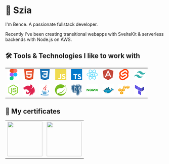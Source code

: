 # 👋 Szia

I'm Bence. A passionate fullstack developer.

Recently I've been creating transitional webapps with SvelteKit & serverless backends with Node.js on AWS.

## 🛠️ Tools & Technologies I like to work with

<table>
    <tr>
        <td>
            <img src="icons/figma-original.svg" width="36" height="36">
        </td>
        <td>
            <img src="icons/html5-plain.svg" width="36" height="36">
        </td>
        <td>
            <img src="icons/css3-plain.svg" width="36" height="36">
        </td>
        <td>
            <img src="icons/javascript-plain.svg" width="36" height="36">
        </td>
        <td>
            <img src="icons/typescript-plain.svg" width="36" height="36">
        </td>
        <td>
            <img src="icons/react-original.svg" width="36" height="36">
        </td>
        <td>
            <img src="icons/angularjs-plain.svg" width="36" height="36">
        </td>
        <td>
            <img src="icons/svelte-original.svg" width="36" height="36">
        </td>
        <td>
            <img src="icons/tailwindcss-original.svg" width="36" height="36">
        </td>
    </tr>
    <tr>
        <td colspan="100">
        </td>
    </tr>
    <tr>
        <td>
            <img src="icons/nodejs-original.svg" width="36" height="36">
        </td>
        <td>
            <img src="icons/nestjs-plain.svg" width="36" height="36">
        </td>
        <td>
            <img src="icons/java-original.svg" width="36" height="36">
        </td>
        <td>
            <img src="icons/spring-original.svg" width="36" height="36">
        </td>
        <td>
            <img src="icons/postgresql-plain.svg" width="36" height="36">
        </td>
        <td>
            <img src="icons/nginx-original.svg" width="36" height="36">
        </td>
        <td>
            <img src="icons/docker-original.svg" width="36" height="36">
        </td>
        <td>
            <img src="icons/amazonwebservices-original.svg" width="36" height="36">
        </td>
        <td>
            <img src="icons/terraform-original.svg" width="36" height="36">
        </td>
    </tr>
</table>

## 🔖 My certificates

<table>
    <tr>
        <td>
            <img src="https://user-images.githubusercontent.com/62985992/165892583-43894201-39d0-4fa9-8d77-d8004a78d9c7.png" width="110" height="110">
        </td>
        <td>
            <img src="https://user-images.githubusercontent.com/62985992/162381787-451f53f8-7cee-483a-8c2a-23737d39772b.png" width="110" height="110">
        </td>
    </tr>
</table>
